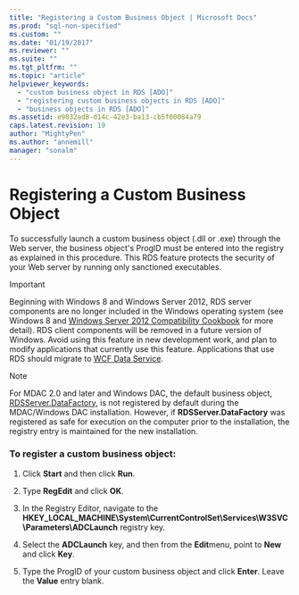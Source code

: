 ```yaml
---
title: "Registering a Custom Business Object | Microsoft Docs"
ms.prod: "sql-non-specified"
ms.custom: ""
ms.date: "01/19/2017"
ms.reviewer: ""
ms.suite: ""
ms.tgt_pltfrm: ""
ms.topic: "article"
helpviewer_keywords: 
  - "custom business object in RDS [ADO]"
  - "registering custom business objects in RDS [ADO]"
  - "business objects in RDS [ADO]"
ms.assetid: e9032ad8-d14c-42e3-ba13-cb5f00084a79
caps.latest.revision: 19
author: "MightyPen"
ms.author: "annemill"
manager: "sonalm"
---
```

# Registering a Custom Business Object
To successfully launch a custom business object (.dll or .exe) through the Web server, the business object's ProgID must be entered into the registry as explained in this procedure. This RDS feature protects the security of your Web server by running only sanctioned executables.  
  
> [!IMPORTANT]
>  Beginning with Windows 8 and Windows Server 2012, RDS server components are no longer included in the Windows operating system (see Windows 8 and [Windows Server 2012 Compatibility Cookbook](https://www.microsoft.com/en-us/download/details.aspx?id=27416) for more detail). RDS client components will be removed in a future version of Windows. Avoid using this feature in new development work, and plan to modify applications that currently use this feature. Applications that use RDS should migrate to [WCF Data Service](http://go.microsoft.com/fwlink/?LinkId=199565).  
  
> [!NOTE]
>  For MDAC 2.0 and later and Windows DAC, the default business object, [RDSServer.DataFactory](../../../ado/reference/rds-api/datafactory-object-rdsserver.md), is not registered by default during the MDAC/Windows DAC installation. However, if **RDSServer.DataFactory** was registered as safe for execution on the computer prior to the installation, the registry entry is maintained for the new installation.  
  
### To register a custom business object:  
  
1.  Click **Start** and then click **Run**.  
  
2.  Type **RegEdit** and click **OK**.  
  
3.  In the Registry Editor, navigate to the **HKEY_LOCAL_MACHINE\System\CurrentControlSet\Services\W3SVC\Parameters\ADCLaunch** registry key.  
  
4.  Select the **ADCLaunch** key, and then from the **Edit**menu, point to **New** and click **Key**.  
  
5.  Type the ProgID of your custom business object and click **Enter**. Leave the **Value** entry blank.


